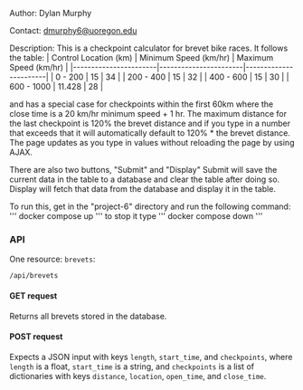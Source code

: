 Author: Dylan Murphy

Contact: dmurphy6@uoregon.edu

Description: This is a checkpoint calculator for brevet bike races. It follows the table: 
| Control Location (km) | Minimum Speed (km/hr) | Maximum Speed (km/hr) |
|-----------------------|-----------------------|-----------------------|
| 0 - 200               | 15                    | 34                    |
| 200 - 400             | 15                    | 32                    |
| 400 - 600             | 15                    | 30                    |
| 600 - 1000            | 11.428                | 28                    |

and has a special case for checkpoints within the first 60km where the close time is a 20 km/hr minimum speed + 1 hr. The maximum distance for the last checkpoint is 120% the brevet distance and if you type in a number that exceeds that it will automatically default to 120% * the brevet distance. The page updates as you type in values without reloading the page by using AJAX. 

There are also two buttons, "Submit" and "Display"
Submit will save the current data in the table to a database and clear the table after doing so.
Display will fetch that data from the database and display it in the table.

To run this, get in the "project-6" directory and run the following command:
'''
docker compose up
'''
to stop it type
'''
docker compose down
'''

### API

One resource: `brevets`:

```
/api/brevets
```

#### GET request
Returns all brevets stored in the database.

#### POST request
Expects a JSON input with keys `length`, `start_time`, and `checkpoints`, where `length` is a float, `start_time` is a string, and `checkpoints` is a list of dictionaries with keys
`distance`, `location`, `open_time`, and `close_time`.